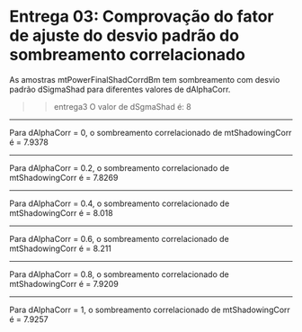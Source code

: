 # Entrega 03: Comprovação do fator de ajuste do desvio padrão do sombreamento correlacionado

As amostras mtPowerFinalShadCorrdBm tem sombreamento com desvio padrão dSigmaShad para diferentes valores de dAlphaCorr.
>> entrega3
O valor de dSgmaShad é: 8
******************************************
Para dAlphaCorr = 0, o sombreamento correlacionado de mtShadowingCorr é = 7.9378
******************************************
Para dAlphaCorr = 0.2, o sombreamento correlacionado de mtShadowingCorr é = 7.8269
******************************************
Para dAlphaCorr = 0.4, o sombreamento correlacionado de mtShadowingCorr é = 8.018
******************************************
Para dAlphaCorr = 0.6, o sombreamento correlacionado de mtShadowingCorr é = 8.211
******************************************
Para dAlphaCorr = 0.8, o sombreamento correlacionado de mtShadowingCorr é = 7.9209
******************************************
Para dAlphaCorr = 1, o sombreamento correlacionado de mtShadowingCorr é = 7.9257